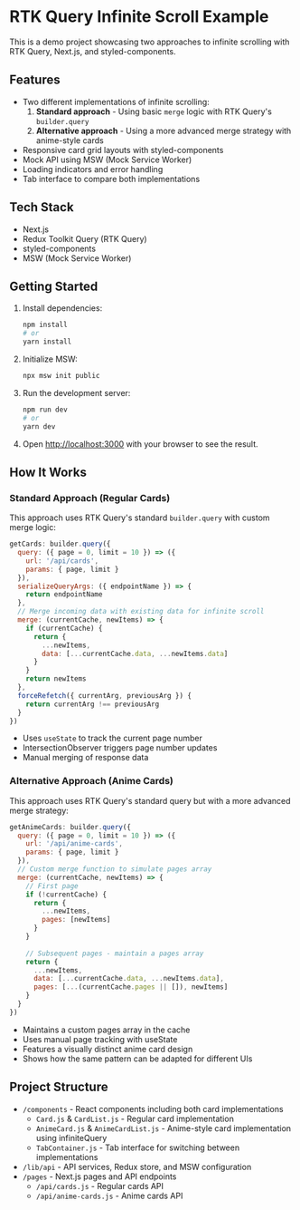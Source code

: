 # RTK Query Infinite Scroll Example

This is a demo project showcasing two approaches to infinite scrolling with RTK Query, Next.js, and styled-components.

## Features

- Two different implementations of infinite scrolling:
  1. **Standard approach** - Using basic `merge` logic with RTK Query's `builder.query`
  2. **Alternative approach** - Using a more advanced merge strategy with anime-style cards
- Responsive card grid layouts with styled-components
- Mock API using MSW (Mock Service Worker)
- Loading indicators and error handling
- Tab interface to compare both implementations

## Tech Stack

- Next.js
- Redux Toolkit Query (RTK Query)
- styled-components
- MSW (Mock Service Worker)

## Getting Started

1. Install dependencies:
   ```bash
   npm install
   # or
   yarn install
   ```

2. Initialize MSW:
   ```bash
   npx msw init public
   ```

3. Run the development server:
   ```bash
   npm run dev
   # or
   yarn dev
   ```

4. Open [http://localhost:3000](http://localhost:3000) with your browser to see the result.

## How It Works

### Standard Approach (Regular Cards)

This approach uses RTK Query's standard `builder.query` with custom merge logic:

```jsx
getCards: builder.query({
  query: ({ page = 0, limit = 10 }) => ({
    url: '/api/cards',
    params: { page, limit }
  }),
  serializeQueryArgs: ({ endpointName }) => {
    return endpointName
  },
  // Merge incoming data with existing data for infinite scroll
  merge: (currentCache, newItems) => {
    if (currentCache) {
      return {
        ...newItems,
        data: [...currentCache.data, ...newItems.data]
      }
    }
    return newItems
  },
  forceRefetch({ currentArg, previousArg }) {
    return currentArg !== previousArg
  }
})
```

- Uses `useState` to track the current page number
- IntersectionObserver triggers page number updates
- Manual merging of response data

### Alternative Approach (Anime Cards)

This approach uses RTK Query's standard query but with a more advanced merge strategy:

```jsx
getAnimeCards: builder.query({
  query: ({ page = 0, limit = 10 }) => ({
    url: '/api/anime-cards',
    params: { page, limit }
  }),
  // Custom merge function to simulate pages array
  merge: (currentCache, newItems) => {
    // First page
    if (!currentCache) {
      return {
        ...newItems,
        pages: [newItems]
      }
    }
    
    // Subsequent pages - maintain a pages array
    return {
      ...newItems,
      data: [...currentCache.data, ...newItems.data],
      pages: [...(currentCache.pages || []), newItems]
    }
  }
})
```

- Maintains a custom pages array in the cache
- Uses manual page tracking with useState
- Features a visually distinct anime card design
- Shows how the same pattern can be adapted for different UIs

## Project Structure

- `/components` - React components including both card implementations
  - `Card.js` & `CardList.js` - Regular card implementation
  - `AnimeCard.js` & `AnimeCardList.js` - Anime-style card implementation using infiniteQuery
  - `TabContainer.js` - Tab interface for switching between implementations
- `/lib/api` - API services, Redux store, and MSW configuration
- `/pages` - Next.js pages and API endpoints
  - `/api/cards.js` - Regular cards API
  - `/api/anime-cards.js` - Anime cards API